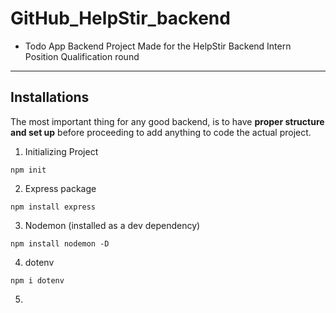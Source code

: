 # GitHub_HelpStir_backend

- Todo App Backend Project Made for the HelpStir Backend Intern Position Qualification round

---

## Installations 

The most important thing for any good backend, is to have **proper structure and set up** before proceeding to add anything to code the actual project.

1. Initializing Project
```
npm init
```

2. Express package
```
npm install express
```

3. Nodemon (installed as a dev dependency)
```
npm install nodemon -D
```

4. dotenv
```
npm i dotenv
```

5. 
